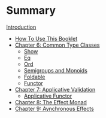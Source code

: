 # Summary

[Introduction](../README.md)

- [How To Use This Booklet](./how_to_use_this_booklet.md)
- [Chapter 6: Common Type Classes](./chapter_6/chapter_6.md)
  - [Show](./chapter_6/Show.md)
  - [Eq](./chapter_6/Eq.md)
  - [Ord](./chapter_6/Eq.md)
  - [Semigroups and Monoids](./chapter_6/Semigroups-and-Monoids.md)
  - [Foldable](./chapter_6/Foldable.md)
  - [Functor](./chapter_6/Functor.md)
- [Chapter 7: Applicative Validation](./chapter_7/chapter_7.md)
  - [Applicative Functor](./chapter_7/Applicative.md)
- [Chapter 8: The Effect Monad]()
- [Chapter 9: Aynchronous Effects]()
